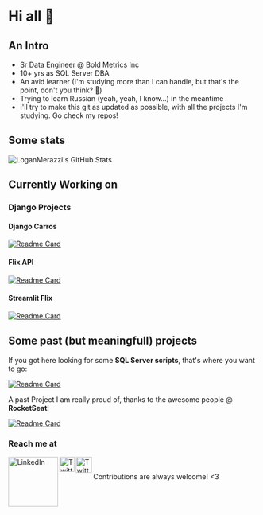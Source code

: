 # Hi all 🖖

## An Intro

- Sr Data Engineer @ Bold Metrics Inc
- 10+ yrs as SQL Server DBA
- An avid learner (I'm studying more than I can handle, but that's the point, don't you think? 😬)
- Trying to learn Russian (yeah, yeah, I know...) in the meantime
- I'll try to make this git as updated as possible, with all the projects I'm studying. Go check my repos!

## Some stats

![LoganMerazzi's GitHub Stats](https://github-readme-stats.vercel.app/api?username=LoganMerazzi&show_icons=true)

## Currently Working on

### Django Projects

#### Django Carros

[![Readme Card](https://github-readme-stats.vercel.app/api/pin/?username=LoganMerazzi&repo=django_carros)](https://github.com/LoganMerazzi/django_carros)

#### Flix API

[![Readme Card](https://github-readme-stats.vercel.app/api/pin/?username=LoganMerazzi&repo=flix-api)](https://github.com/LoganMerazzi/flix-api)

#### Streamlit Flix

[![Readme Card](https://github-readme-stats.vercel.app/api/pin/?username=LoganMerazzi&repo=stream-flix)](https://github.com/LoganMerazzi/streamlit-flix)

## Some past (but meaningfull) projects

If you got here looking for some **SQL Server scripts**, that's where you want to go:

[![Readme Card](https://github-readme-stats.vercel.app/api/pin/?username=LoganMerazzi&repo=SQLServerScripts)](https://github.com/LoganMerazzi/SQLServerScripts)

A past Project I am really proud of, thanks to the awesome people @ **RocketSeat**!

[![Readme Card](https://github-readme-stats.vercel.app/api/pin/?username=LoganMerazzi&repo=Happy-Discovery-NLW)](https://github.com/LoganMerazzi/Happy-Discovery-NLW)

### Reach me at

[<img align="left" alt="LinkedIn" width="100" src="https://github.com/melanieshi0120/melanieshi0120/blob/master/linkedin.ico" />]( http://www.linkedin.com/in/LoganMerazzi)
[<img align="left" alt="Twitter" width="30" src="https://user-images.githubusercontent.com/13962747/130901695-07be4524-4f41-48bd-b7bc-d473b16943d1.png" />]( http://www.twitter.com/LoganMerazzi)
[<img align="left" alt="Twitter" width="32" src="https://user-images.githubusercontent.com/13962747/130901993-e289f492-5197-4985-a128-f1f2d9b39110.png" />]( http://blog.merazzi.com.br)
<br />

Contributions are always welcome! <3
<!--
**LoganMerazzi/LoganMerazzi** is a ✨ _special_ ✨ repository because its `README.md` (this file) appears on your GitHub profile.

Here are some ideas to get you started:

- 🔭 I’m currently working on ...
- 🌱 I’m currently learning ...
- 👯 I’m looking to collaborate on ...
- 🤔 I’m looking for help with ...
- 💬 Ask me about ...

- 😄 Pronouns: ...
- ⚡ Fun fact: ...
-->
